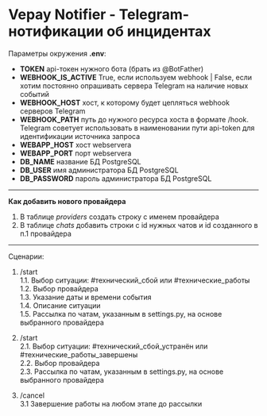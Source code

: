 # Vepay Notifier - Telegram-нотификации об инцидентах

Параметры окружения **.env**:
 - **TOKEN** api-токен нужного бота (брать из @BotFather)
 - **WEBHOOK_IS_ACTIVE** True, если используем webhook | False, если хотим постоянно опрашивать сервера Telegram на наличие новых событий
 - **WEBHOOK_HOST** хост, к которому будет цепляться webhook серверов Telegram
 - **WEBHOOK_PATH** путь до нужного ресурса хоста в формате /hook. Telegram советует использовать в наименовании пути api-token для идентификации источника запроса
 - **WEBAPP_HOST** хост webserverа
 - **WEBAPP_PORT** порт webservera
 - **DB_NAME** название БД PostgreSQL
 - **DB_USER** имя администратора БД PostgreSQL
 - **DB_PASSWORD** пароль администратора БД PostgreSQL

<hr>

**Как добавить нового провайдера**
1. В таблице *providers* создать строку с именем провайдера
2. В таблице *chats* добавить строки с id нужных чатов и id созданного в п.1 провайдера

<hr>

Сценарии:

1. /start <br>
 1.1. Выбор ситуации: #технический_сбой или #технические_работы <br>
 1.2. Выбор провайдера <br>
 1.3. Указание даты и времени события <br>
 1.4. Описание ситуации <br>
 1.5. Рассылка по чатам, указанным в settings.py, на основе выбранного провайдера <br>
   

2. /start <br>
 2.1. Выбор ситуации: #технический_сбой_устранён или #технические_работы_завершены <br>
 2.2. Выбор провайдера <br>
 2.3. Рассылка по чатам, указанным в settings.py, на основе выбранного провайдера


3. /cancel <br>
 3.1 Завершение работы на любом этапе до рассылки
